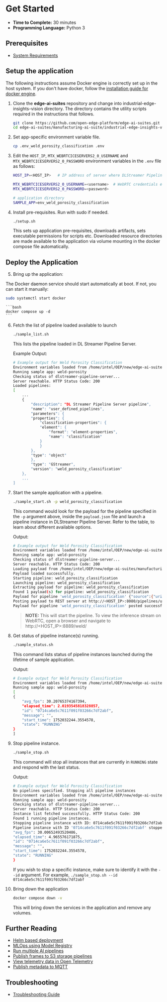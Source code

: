 # Get Started

-   **Time to Complete:** 30 minutes
-   **Programming Language:**  Python 3

## Prerequisites

- [System Requirements](system-requirements.md)

## Setup the application

The following instructions assume Docker engine is correctly set up in the host system.
If you don't have docker, follow the [installation guide for docker engine](https://docs.docker.com/engine/install/ubuntu/).

1. Clone the **edge-ai-suites** repository and change into industrial-edge-insights-vision directory. The directory contains the utility scripts required in the instructions that follows.

    ```bash
    git clone https://github.com/open-edge-platform/edge-ai-suites.git
    cd edge-ai-suites/manufacturing-ai-suite/industrial-edge-insights-vision/
    ```

2.  Set app-specific environment variable file.

    ```bash
    cp .env_weld_porosity_classification .env
    ```

3.  Edit the `HOST_IP`, `MTX_WEBRTCICESERVERS2_0_USERNAME` and `MTX_WEBRTCICESERVERS2_0_PASSWORD` environment variables in the `.env` file as follows:

    ```bash
    HOST_IP=<HOST_IP>   # IP address of server where DLStreamer Pipeline Server is running.

    MTX_WEBRTCICESERVERS2_0_USERNAME=<username>  # WebRTC credentials e.g. intel1234
    MTX_WEBRTCICESERVERS2_0_PASSWORD=<password>

    # application directory
    SAMPLE_APP=env_weld_porosity_classification
    ```

4.  Install pre-requisites. Run with sudo if needed.

    ```bash
    ./setup.sh
    ```

    This sets up application pre-requisites, downloads artifacts, sets executable permissions for scripts etc. Downloaded resource directories are made available to the application via volume mounting in the docker compose file automatically.

## Deploy the Application

5.  Bring up the application:

   The Docker daemon service should start automatically at boot. If not, you can start it manually:
   ```bash
   sudo systemctl start docker
   ```

    ```bash
    docker compose up -d
    ```

6.  Fetch the list of pipeline loaded available to launch

    ```bash
    ./sample_list.sh
    ```

    This lists the pipeline loaded in DL Streamer Pipeline Server.

    Example Output:

    ```bash
    # Example output for Weld Porosity Classification
    Environment variables loaded from /home/intel/OEP/new/edge-ai-suites/manufacturing-ai-suite/industrial-edge-insights-vision/.env
    Running sample app: weld-porosity
    Checking status of dlstreamer-pipeline-server...
    Server reachable. HTTP Status Code: 200
    Loaded pipelines:
    [
        ...
        {
            "description": "DL Streamer Pipeline Server pipeline",
            "name": "user_defined_pipelines",
            "parameters": {
            "properties": {
                "classification-properties": {
                "element": {
                    "format": "element-properties",
                    "name": "classification"
                }
                }
            },
            "type": "object"
            },
            "type": "GStreamer",
            "version": "weld_porosity_classification"
        },
        ...
    ]
    ```

7.  Start the sample application with a pipeline.

    ```bash
    ./sample_start.sh -p weld_porosity_classification
    ```

    This command would look for the payload for the pipeline specified in the `-p` argument above, inside the `payload.json` file and launch a pipeline instance in DLStreamer Pipeline Server. Refer to the table, to learn about different available options.

    Output:

    ```bash
    # Example output for Weld Porosity Classification
    Environment variables loaded from /home/intel/OEP/new/edge-ai-suites/manufacturing-ai-suite/industrial-edge-insights-vision/.env
    Running sample app: weld-porosity
    Checking status of dlstreamer-pipeline-server...
    Server reachable. HTTP Status Code: 200
    Loading payload from /home/intel/OEP/new/edge-ai-suites/manufacturing-ai-suite/industrial-edge-insights-vision/apps/weld-porosity/payload.json
    Payload loaded successfully.
    Starting pipeline: weld_porosity_classification
    Launching pipeline: weld_porosity_classification
    Extracting payload for pipeline: weld_porosity_classification
    Found 1 payload(s) for pipeline: weld_porosity_classification
    Payload for pipeline 'weld_porosity_classification' {"source":{"uri":"file:///home/pipeline-server/resources/videos/welding.avi","type":"uri"},"destination":{"frame":{"type":"webrtc","peer-id":"weld"}},"parameters":{"classification-properties":{"model":"/home/pipeline-server/resources/models/weld-porosity/deployment/Classification/model/model.xml","device":"CPU"}}}
    Posting payload to REST server at http://<HOST_IP>:8080/pipelines/user_defined_pipelines/weld_porosity_classification
    Payload for pipeline 'weld_porosity_classification' posted successfully. Response: "6d06422c5c7511f091f03266c7df2abf"

    ```

    > **NOTE:** This will start the pipeline. To view the inference stream on WebRTC, open a browser and navigate to http://<HOST_IP>:8889/weld/

8.  Get status of pipeline instance(s) running.

    ```bash
    ./sample_status.sh
    ```

    This command lists status of pipeline instances launched during the lifetime of sample application.

    Output:

    ```bash
    # Example output for Weld Porosity Classification
    Environment variables loaded from /home/intel/OEP/new/edge-ai-suites/manufacturing-ai-suite/industrial-edge-insights-vision/.env
    Running sample app: weld-porosity
    [
    {
        "avg_fps": 30.20765374167394,
        "elapsed_time": 2.0193545818328857,
        "id": "0714ca6e5c7611f091f03266c7df2abf",
        "message": "",
        "start_time": 1752032244.3554578,
        "state": "RUNNING"
    }
    ]
    ```

9.  Stop pipeline instance.

    ```bash
    ./sample_stop.sh
    ```

    This command will stop all instances that are currently in `RUNNING` state and respond with the last status.

    Output:

    ```bash
    # Example output for Weld Porosity Classification
    No pipelines specified. Stopping all pipeline instances
    Environment variables loaded from /home/intel/OEP/new/edge-ai-suites/manufacturing-ai-suite/industrial-edge-insights-vision/.env
    Running sample app: weld-porosity
    Checking status of dlstreamer-pipeline-server...
    Server reachable. HTTP Status Code: 200
    Instance list fetched successfully. HTTP Status Code: 200
    Found 1 running pipeline instances.
    Stopping pipeline instance with ID: 0714ca6e5c7611f091f03266c7df2abf
    Pipeline instance with ID '0714ca6e5c7611f091f03266c7df2abf' stopped successfully. Response: {
    "avg_fps": 30.00652493520486,
    "elapsed_time": 4.965576171875,
    "id": "0714ca6e5c7611f091f03266c7df2abf",
    "message": "",
    "start_time": 1752032244.3554578,
    "state": "RUNNING"
    }
    ```

    If you wish to stop a specific instance, make sure to identify it with the `--id` argument.
    For example, `./sample_stop.sh --id 0714ca6e5c7611f091f03266c7df2abf`

10. Bring down the application

    ```bash
    docker compose down -v
    ```

    This will bring down the services in the application and remove any volumes.


## Further Reading

- [Helm based deployment](how-to-deploy-using-helm-charts.md)
- [MLOps using Model Registry](how-to-enable-mlops.md)
- [Run multiple AI pipelines](how-to-run-multiple-ai-pipelines.md)
- [Publish frames to S3 storage pipelines](how-to-run-store-frames-in-s3.md)
- [View telemetry data in Open Telemetry](how-to-view-telemetry-data.md)
- [Publish metadata to MQTT](how-to-start-mqtt-publisher.md)

## Troubleshooting

- [Troubleshooting Guide](troubleshooting-guide.md)
